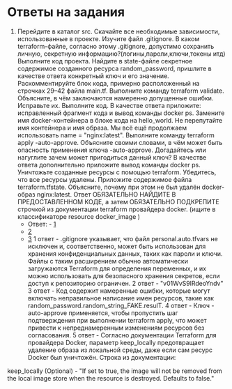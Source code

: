# Ответы на задания

1. Перейдите в каталог src. Скачайте все необходимые зависимости, использованные в проекте.
Изучите файл .gitignore. В каком terraform-файле, согласно этому .gitignore, допустимо сохранить личную, секретную информацию?(логины,пароли,ключи,токены итд)
Выполните код проекта. Найдите в state-файле секретное содержимое созданного ресурса random_password, пришлите в качестве ответа конкретный ключ и его значение.
Раскомментируйте блок кода, примерно расположенный на строчках 29–42 файла main.tf. Выполните команду terraform validate. Объясните, в чём заключаются намеренно допущенные ошибки. Исправьте их.
Выполните код. В качестве ответа приложите: исправленный фрагмент кода и вывод команды docker ps.
Замените имя docker-контейнера в блоке кода на hello_world. Не перепутайте имя контейнера и имя образа. Мы всё ещё продолжаем использовать name = "nginx:latest". Выполните команду terraform apply -auto-approve. Объясните своими словами, в чём может быть опасность применения ключа -auto-approve. Догадайтесь или нагуглите зачем может пригодиться данный ключ? В качестве ответа дополнительно приложите вывод команды docker ps.
Уничтожьте созданные ресурсы с помощью terraform. Убедитесь, что все ресурсы удалены. Приложите содержимое файла terraform.tfstate.
Объясните, почему при этом не был удалён docker-образ nginx:latest. Ответ ОБЯЗАТЕЛЬНО НАЙДИТЕ В ПРЕДОСТАВЛЕННОМ КОДЕ, а затем ОБЯЗАТЕЛЬНО ПОДКРЕПИТЕ строчкой из документации terraform провайдера docker. (ищите в классификаторе resource docker_image )
   - Ответ: - [1](https://github.com/DavyRoy/netology/blob/main/Снимок%20экрана%20от%202024-11-14%2011-28-16.png)
   - [2](https://github.com/DavyRoy/netology/blob/main/Снимок%20экрана%20от%202024-11-14%2011-29-06.png)
   - [3](https://github.com/DavyRoy/netology/blob/main/Снимок%20экрана%20от%202024-11-14%2011-39-32.png)
1 ответ - .gitignore указывает, что файл personal.auto.tfvars не исключен и, соответственно, может быть использован для хранения конфиденциальных данных, таких как пароли и ключи.
Файлы с таким расширением обычно автоматически загружаются Terraform для определения переменных, и их можно использовать для безопасного хранения секретов, если доступ к репозиторию ограничен.
2 ответ - "v01WvS9lRdeoYndv"
3 ответ - Код содержит намеренные ошибки, которые могут включать неправильное написание имен ресурсов, такие как random_password.random_string_FAKE.resulT.
4 ответ - Ключ -auto-approve применяется, чтобы пропустить шаг подтверждения при выполнении terraform apply, что может привести к непреднамеренным изменениям ресурсов без согласования.
5 ответ - Согласно документации Terraform для провайдера Docker, параметр keep_locally предотвращает удаление образа из локальной среды, даже если сам ресурс Docker был уничтожён. Строка из документации:

keep_locally (Optional) - "If set to true, the image will not be removed from the local image store when the resource is destroyed. Defaults to false."


